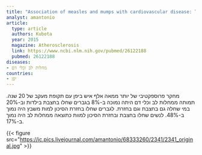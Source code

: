 ```yaml
---
title: "Association of measles and mumps with cardiovascular disease: The Japan Collaborative Cohort"
analyst: amantonio
article:
  type: article
  authors: Kubota
  year: 2015
  magazine: Atherosclerosis
  link: https://www.ncbi.nlm.nih.gov/pubmed/26122188
  pubmed: 26122188
diseases:
- מחלות לב וכלי דם
countries:
- יפן
---
```


מחקר פרוספקטיבי של יותר ממאה אלף איש ביפן עם תקופת מעקב של 20 שנה. תמותה ממחלות לב וכלי דם היתה נמוכה ב-8% בגברים שחלו בחצבת בילדות וב-20% במי שחלה גם בחצבת וגם בחזרת.
לגברים שחלו בחזרת הסיכון למות משבץ היה נמוך ב-48%.
לנשים שחלו בחצבת ובחזרת הסיכון למוות כתוצאה ממחלות לב היה נמוך ב-17%.

{{< figure src="https://ic.pics.livejournal.com/amantonio/68333260/2341/2341_original.jpg" >}}
